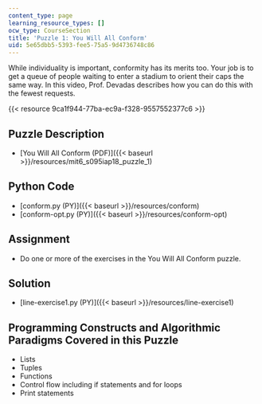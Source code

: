 ```yaml
---
content_type: page
learning_resource_types: []
ocw_type: CourseSection
title: 'Puzzle 1: You Will All Conform'
uid: 5e65dbb5-5393-fee5-75a5-9d4736748c86
---
```


While individuality is important, conformity has its merits too. Your job is to get a queue of people waiting to enter a stadium to orient their caps the same way. In this video, Prof. Devadas describes how you can do this with the fewest requests.

{{< resource 9ca1f944-77ba-ec9a-f328-9557552377c6 >}}

Puzzle Description
------------------

*   [You Will All Conform (PDF)]({{< baseurl >}}/resources/mit6_s095iap18_puzzle_1)

Python Code
-----------

*   [conform.py (PY)]({{< baseurl >}}/resources/conform)
*   [conform-opt.py (PY)]({{< baseurl >}}/resources/conform-opt)

Assignment
----------

*   Do one or more of the exercises in the You Will All Conform puzzle.

Solution
--------

*   [line-exercise1.py (PY)]({{< baseurl >}}/resources/line-exercise1)

Programming Constructs and Algorithmic Paradigms Covered in this Puzzle
-----------------------------------------------------------------------

*   Lists
*   Tuples
*   Functions
*   Control flow including if statements and for loops
*   Print statements